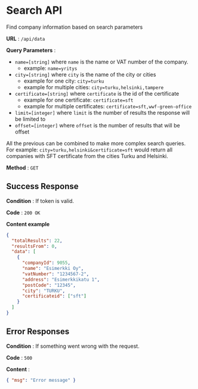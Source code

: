 # Search API

Find company information based on search parameters

**URL** : `/api/data`

**Query Parameters** :

- `name=[string]` where `name` is the name or VAT number of the company.
  - example: `name=yritys`
- `city=[string]` where `city` is the name of the city or cities
  - example for one city: `city=turku`
  - example for multiple cities: `city=turku,helsinki,tampere`
- `certificate=[string]` where `certificate` is the id of the certificate
  - example for one certificate: `certificate=sft`
  - example for multiple certificates: `certificate=sft,wwf-green-office`
- `limit=[integer]` where `limit` is the number of results the response will be limited to
- `offset=[integer]` where `offset` is the number of results that will be offset

All the previous can be combined to make more complex search queries.
For example: `city=turku,helsinki&certificate=sft` would return all companies with SFT certificate from the cities Turku and Helsinki.

**Method** : `GET`

## Success Response

**Condition** : If token is valid.

**Code** : `200 OK`

**Content example**

```json
{
  "totalResults": 22,
  "resultsFrom": 0,
  "data": [
    {
      "companyId": 9055,
      "name": "Esimerkki Oy",
      "vatNumber": "1234567-2",
      "address": "Esimerkkikatu 1",
      "postCode": "12345",
      "city": "TURKU",
      "certificateid": ["sft"]
    }
  ]
}
```

## Error Responses

**Condition** : If something went wrong with the request.

**Code** : `500`

**Content** :

```json
{ "msg": "Error message" }
```
